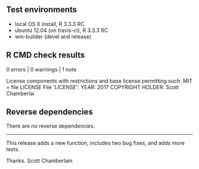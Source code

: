 ## Test environments

* local OS X install, R 3.3.3 RC
* ubuntu 12.04 (on travis-ci), R 3.3.3 RC
* win-builder (devel and release)

## R CMD check results

0 errors | 0 warnings | 1 note

   License components with restrictions and base license permitting such:
     MIT + file LICENSE
   File 'LICENSE':
     YEAR: 2017
     COPYRIGHT HOLDER: Scott Chamberlai

## Reverse dependencies

There are no reverse dependencies.

---

This release adds a new function, includes two bug fixes, and adds more tests.

Thanks. Scott Chamberlain
